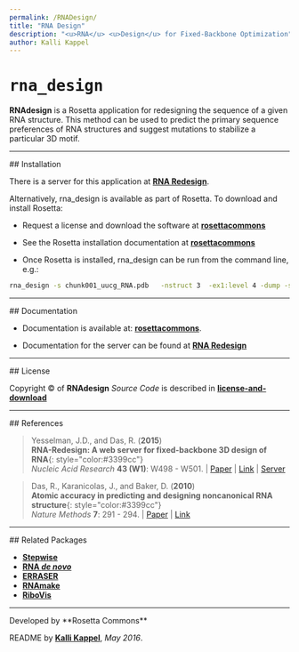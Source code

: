```yaml
---
permalink: /RNADesign/
title: "RNA Design"
description: "<u>RNA</u> <u>Design</u> for Fixed-Backbone Optimization"
author: Kalli Kappel
---
```


# <samp>rna_design</samp>

**RNAdesign** is a Rosetta application for redesigning the sequence of a given RNA structure. This method can be used to predict the primary sequence preferences of RNA structures and suggest mutations to stabilize a particular 3D motif.

<hr/>
## Installation

There is a server for this application at [**RNA Redesign**](http://rnaredesign.stanford.edu/).

Alternatively, rna_design is available as part of Rosetta. To download and install Rosetta:

- Request a license and download the software at [**rosettacommons**](https://www.rosettacommons.org/software/license-and-download)

- See the Rosetta installation documentation at [**rosettacommons**](https://www.rosettacommons.org/docs/latest/getting_started/Getting-Started)

- Once Rosetta is installed, rna_design can be run from the command line, e.g.:

```bash
rna_design -s chunk001_uucg_RNA.pdb   -nstruct 3  -ex1:level 4 -dump -score:weights farna/rna_hires.wts
```

<hr/>
## Documentation

* Documentation is available at: [**rosettacommons**](https://www.rosettacommons.org/docs/latest/application_documentation/rna/rna-design).

* Documentation for the server can be found at [**RNA Redesign**](http://rnaredesign.stanford.edu/res/html/Tutorial.html)

<hr/>
## License

Copyright &copy; of **RNAdesign** _Source Code_ is described in [**license-and-download**](https://www.rosettacommons.org/software/license-and-download)

<hr/>
## References

>Yesselman, J.D., and Das, R. (**2015**)<br/>
>**RNA-Redesign: A web server for fixed-backbone 3D design of RNA**{: style="color:#3399cc"}<br/>
>*Nucleic Acid Research* **43 (W1)**: W498 - W501. | [Paper](https://daslab.stanford.edu/site_data/pub_pdf/2015_Yesselman_NAR.pdf) | [Link](http://nar.oxfordjournals.org/content/43/W1/W498) | [Server](http://rnaredesign.stanford.edu/)

>Das, R., Karanicolas, J., and Baker, D. (**2010**)<br/>
>**Atomic accuracy in predicting and designing noncanonical RNA structure**{: style="color:#3399cc"}<br/>
>*Nature Methods* **7**: 291 - 294. | [Paper](https://daslab.stanford.edu/site_data/pub_pdf/2010_Das_NatMeth.pdf) | [Link](http://www.nature.com/nmeth/journal/v7/n4/abs/nmeth.1433.html)

<hr/>
## Related Packages

* [**Stepwise**](/Stepwise/)
* [**RNA _de novo_**](/RNADenovo/)
* [**ERRASER**](/ERRASER/)
* [**RNAmake**](/RNAMake/)
* [**RiboVis**](/RiboVis/)

<hr/>
Developed by **Rosetta Commons**

README by [**Kalli Kappel**](https://github.com/kkappel1), *May 2016*.

